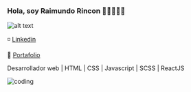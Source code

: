 ### Hola, soy Raimundo Rincon 👋🏻👨🏻‍💻 

![alt text](https://www.codewars.com/users/rexdev08/badges/large)

◽ [Linkedin](https://www.linkedin.com/in/rexdev08/)

💼 [Portafolio](https://rexdev08.github.io/)


Desarrollador web | HTML | CSS | Javascript | SCSS | ReactJS

![coding](https://user-images.githubusercontent.com/101665808/195746743-c3f64ae4-34ae-46f0-85d6-1aaffb506734.gif)

